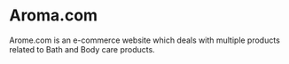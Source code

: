 <h1>Aroma.com</h1>

Arome.com is an e-commerce website which deals with multiple products related to Bath and Body care products.
